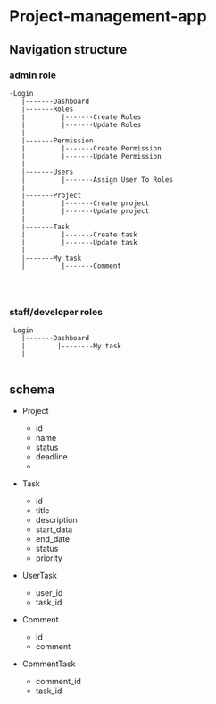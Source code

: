 # Project-management-app


## Navigation structure
### admin role
```
-Login
   |-------Dashboard
   |-------Roles 
   |         |-------Create Roles
   |         |-------Update Roles
   |
   |-------Permission
   |         |-------Create Permission
   |         |-------Update Permission
   |
   |-------Users
   |         |-------Assign User To Roles
   |
   |-------Project
   |         |-------Create project
   |         |-------Update project
   |
   |-------Task
   |         |-------Create task
   |         |-------Update task     
   |
   |-------My task
   |         |-------Comment
             

             
```

### staff/developer roles
```
-Login
   |-------Dashboard
   |        |--------My task
   |        
             
```

## schema
* Project
   - id
   - name
   - status 
   - deadline
   - 

* Task
   - id
   - title
   - description
   - start_data
   - end_date
   - status
   - priority

* UserTask
   - user_id
   - task_id

* Comment
   - id
   - comment

* CommentTask
   - comment_id
   - task_id
